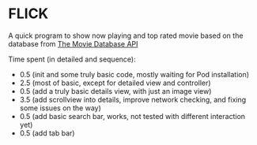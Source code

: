# FLICK

A quick program to show now playing and top rated movie based on the database from [The Movie Database API](http://docs.themoviedb.apiary.io/)

Time spent (in detailed and sequence):
- 0.5 (init and some truly basic code, mostly waiting for Pod installation)
- 2.5 (most of basic, except for detailed view and controller)
- 0.5 (add a truly basic details view, with just an image view)
- 3.5 (add scrollview into details, improve network checking, and fixing some issues on the way)
- 0.5 (add basic search bar, works, not tested with different interaction yet)
- 0.5 (add tab bar)

